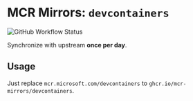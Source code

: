 # MCR Mirrors: `devcontainers`

![GitHub Workflow Status](https://img.shields.io/github/workflow/status/mcr-mirrors/devcontainers/Sync%20devcontainer%20images?label=sync&style=for-the-badge)

Synchronize with upstream **once per day**.

## Usage

Just replace `mcr.microsoft.com/devcontainers` to `ghcr.io/mcr-mirrors/devcontainers`.
